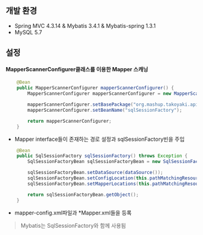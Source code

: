 ## 개발 환경
- Spring MVC 4.3.14 & Mybatis 3.4.1 & Mybatis-spring 1.3.1
- MySQL 5.7

## 설정
#### MapperScannerConfigurer클래스를 이용한 Mapper 스캐닝

```java
    @Bean
    public MapperScannerConfigurer mapperScannerConfigurer() {
        MapperScannerConfigurer mapperScannerConfigurer = new MapperScannerConfigurer();

        mapperScannerConfigurer.setBasePackage("org.mashup.takoyaki.api");
        mapperScannerConfigurer.setBeanName("sqlSessionFactory");

        return mapperScannerConfigurer;
    }
```

- Mapper interface들이 존재하는 경로 설정과 sqlSessionFactory빈을 주입

```java
    @Bean
    public SqlSessionFactory sqlSessionFactory() throws Exception {
        SqlSessionFactoryBean sqlSessionFactoryBean = new SqlSessionFactoryBean();

        sqlSessionFactoryBean.setDataSource(dataSource());
        sqlSessionFactoryBean.setConfigLocation(this.pathMatchingResourcePatternResolver.getResource("classpath:mapper/mapper-config.xml"));
        sqlSessionFactoryBean.setMapperLocations(this.pathMatchingResourcePatternResolver.getResources("classpath:mapper/**/*Mapper.xml"));

        return sqlSessionFactoryBean.getObject();
    }
```

- mapper-config.xml파일과 *Mapper.xml들을 등록
> Mybatis는 SqlSessionFactory와 함께 사용됨
